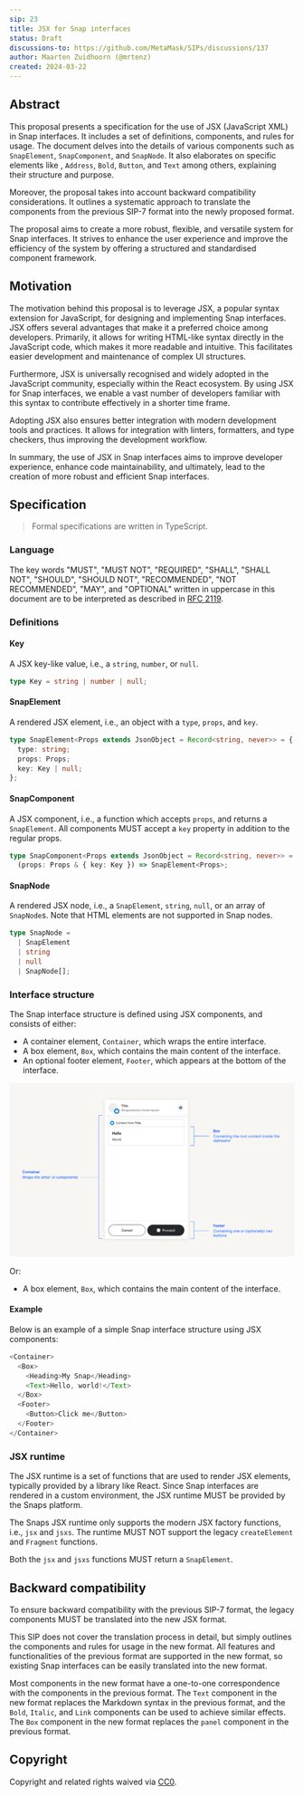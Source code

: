 ```yaml
---
sip: 23
title: JSX for Snap interfaces
status: Draft
discussions-to: https://github.com/MetaMask/SIPs/discussions/137
author: Maarten Zuidhoorn (@mrtenz)
created: 2024-03-22
---
```


## Abstract

This proposal presents a specification for the use of JSX (JavaScript XML) in
Snap interfaces. It includes a set of definitions, components, and rules for
usage. The document delves into the details of various components such as
`SnapElement`, `SnapComponent`, and `SnapNode`. It also elaborates on specific
elements like , `Address`, `Bold`, `Button`, and `Text` among others, explaining
their structure and purpose.

Moreover, the proposal takes into account backward compatibility considerations.
It outlines a systematic approach to translate the components from the previous
SIP-7 format into the newly proposed format.

The proposal aims to create a more robust, flexible, and versatile system for
Snap interfaces. It strives to enhance the user experience and improve the
efficiency of the system by offering a structured and standardised component
framework.

## Motivation

The motivation behind this proposal is to leverage JSX, a popular syntax
extension for JavaScript, for designing and implementing Snap interfaces. JSX
offers several advantages that make it a preferred choice among developers.
Primarily, it allows for writing HTML-like syntax directly in the JavaScript
code, which makes it more readable and intuitive. This facilitates easier
development and maintenance of complex UI structures.

Furthermore, JSX is universally recognised and widely adopted in the JavaScript
community, especially within the React ecosystem. By using JSX for Snap
interfaces, we enable a vast number of developers familiar with this syntax to
contribute effectively in a shorter time frame.

Adopting JSX also ensures better integration with modern development tools and
practices. It allows for integration with linters, formatters, and type
checkers, thus improving the development workflow.

In summary, the use of JSX in Snap interfaces aims to improve developer
experience, enhance code maintainability, and ultimately, lead to the creation
of more robust and efficient Snap interfaces.

## Specification

> Formal specifications are written in TypeScript.

### Language

The key words "MUST", "MUST NOT", "REQUIRED", "SHALL", "SHALL NOT", "SHOULD",
"SHOULD NOT", "RECOMMENDED", "NOT RECOMMENDED", "MAY", and "OPTIONAL" written in
uppercase in this document are to be interpreted as described in
[RFC 2119](https://www.ietf.org/rfc/rfc2119.txt).

### Definitions

#### Key

A JSX key-like value, i.e., a `string`, `number`, or `null`.

```typescript
type Key = string | number | null;
```

#### SnapElement

A rendered JSX element, i.e., an object with a `type`, `props`, and `key`.

```typescript
type SnapElement<Props extends JsonObject = Record<string, never>> = {
  type: string;
  props: Props;
  key: Key | null;
};
```

#### SnapComponent

A JSX component, i.e., a function which accepts `props`, and returns a
`SnapElement`. All components MUST accept a `key` property in addition to the
regular props.

```typescript
type SnapComponent<Props extends JsonObject = Record<string, never>> =
  (props: Props & { key: Key }) => SnapElement<Props>;
```

#### SnapNode

A rendered JSX node, i.e., a `SnapElement`, `string`, `null`, or an array of
`SnapNode`s. Note that HTML elements are not supported in Snap nodes.

```typescript
type SnapNode =
  | SnapElement
  | string
  | null
  | SnapNode[];
```

### Interface structure

The Snap interface structure is defined using JSX components, and consists of
either:

- A container element, `Container`, which wraps the entire interface.
- A box element, `Box`, which contains the main content of the interface.
- An optional footer element, `Footer`, which appears at the bottom of the
  interface.

![Snap interface structure](../assets/sip-23/interface-structure.png)

Or:

- A box element, `Box`, which contains the main content of the interface.

#### Example

Below is an example of a simple Snap interface structure using JSX components:

```typescript jsx
<Container>
  <Box>
    <Heading>My Snap</Heading>
    <Text>Hello, world!</Text>
  </Box>
  <Footer>
    <Button>Click me</Button>
  </Footer>
</Container>
```

### JSX runtime

The JSX runtime is a set of functions that are used to render JSX elements,
typically provided by a library like React. Since Snap interfaces are rendered
in a custom environment, the JSX runtime MUST be provided by the Snaps platform.

The Snaps JSX runtime only supports the modern JSX factory functions, i.e.,
`jsx` and `jsxs`. The runtime MUST NOT support the legacy `createElement` and
`Fragment` functions.

Both the `jsx` and `jsxs` functions MUST return a `SnapElement`.

## Backward compatibility

To ensure backward compatibility with the previous SIP-7 format, the legacy
components MUST be translated into the new JSX format.

This SIP does not cover the translation process in detail, but simply outlines
the components and rules for usage in the new format. All features and
functionalities of the previous format are supported in the new format, so
existing Snap interfaces can be easily translated into the new format.

Most components in the new format have a one-to-one correspondence with the
components in the previous format. The `Text` component in the new format
replaces the Markdown syntax in the previous format, and the `Bold`, `Italic`,
and `Link` components can be used to achieve similar effects. The `Box`
component in the new format replaces the `panel` component in the previous
format.

## Copyright

Copyright and related rights waived via [CC0](../LICENSE).
